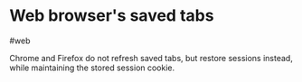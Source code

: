 # Web browser's saved tabs

#web

Chrome and Firefox do not refresh saved tabs, but restore sessions instead, while maintaining the stored session cookie.
